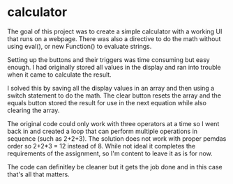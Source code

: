 # calculator

The goal of this project was to create a simple calculator with a working UI that runs on a webpage. There was also a directive to do the math without using eval(), or new Function() to evaluate strings. 

Setting up the buttons and their triggers was time consuming but easy enough. I had originally stored all values in the display and ran into trouble when it came to calculate the result. 

I solved this by saving all the display values in an array and then using a switch statement to do the math. The clear button resets the array and the equals button stored the result for use in the next equation while also clearing the array. 

The original code could only work with three operators at a time so I went back in and created a loop that can perform multiple operations in sequence (such as 2+2+3). The solution does not work with proper pemdas order so 2+2*3 = 12 instead of 8. While not ideal it completes the requirements of the assignment, so I'm content to leave it as is for now. 


The code can definitley be cleaner but it gets the job done and in this case that's all that matters. 
